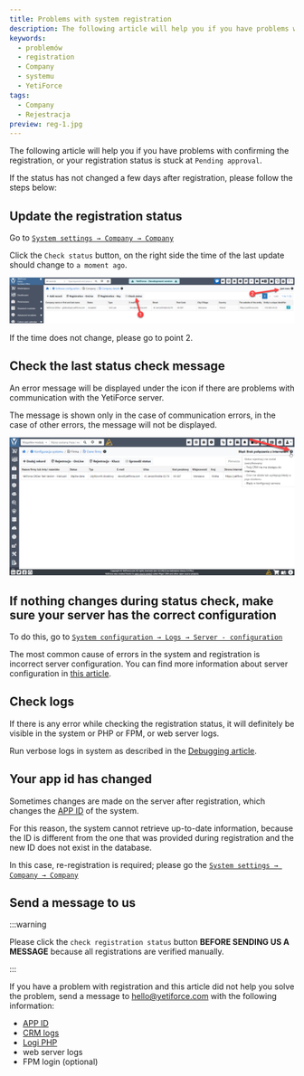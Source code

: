 ```yaml
---
title: Problems with system registration
description: The following article will help you if you have problems with confirming the registration, or your registration status is stuck at "Waiting for acceptance".
keywords:
  - problemów
  - registration
  - Company
  - systemu
  - YetiForce
tags:
  - Company
  - Rejestracja
preview: reg-1.jpg
---
```


The following article will help you if you have problems with confirming the registration, or your registration status is stuck at `Pending approval`.

If the status has not changed a few days after registration, please follow the steps below:

## Update the registration status

Go to [`System settings → Company → Company`](/administrator-guides/company/company-details/#check-status)

Click the `Check status` button, on the right side the time of the last update should change to `a moment ago`.

![reg-1.jpg](reg-1.jpg)

If the time does not change, please go to point 2.

## Check the last status check message

An error message will be displayed under the icon if there are problems with communication with the YetiForce server.

The message is shown only in the case of communication errors, in the case of other errors, the message will not be displayed.

![reg-2.jpg](reg-2.jpg)

## If nothing changes during status check, make sure your server has the correct configuration

To do this, go to [`System configuration → Logs → Server - configuration`](/administrator-guides/logs/server-configuration/)

The most common cause of errors in the system and registration is incorrect server configuration. You can find more information about server configuration in [this article](/introduction/requirements/).

## Check logs

If there is any error while checking the registration status, it will definitely be visible in the system or PHP or FPM, or web server logs.

Run verbose logs in system as described in the [Debugging article](/developer-guides/debug).

## Your app id has changed

Sometimes changes are made on the server after registration, which changes the [APP ID](/administrator-guides/app-id/) of the system.

For this reason, the system cannot retrieve up-to-date information, because the ID is different from the one that was provided during registration and the new ID does not exist in the database.

In this case, re-registration is required; please go the [`System settings → Company → Company`](/administrator-guides/company/company-details/#registration)

## Send a message to us

:::warning

Please click the `check registration status` button **BEFORE SENDING US A MESSAGE** because all registrations are verified manually.

:::

If you have a problem with registration and this article did not help you solve the problem, send a message to hello@yetiforce.com with the following information:

- [APP ID](/administrator-guides/app-id/)
- [CRM logs](/developer-guides/debug)
- [Logi PHP](/developer-guides/debug#php-logs)
- web server logs
- FPM login (optional)
